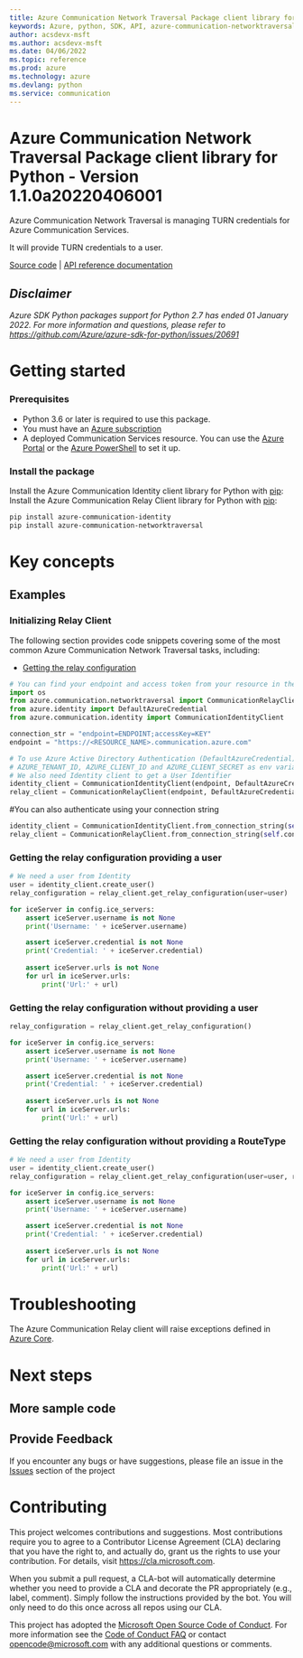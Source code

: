 ```yaml
---
title: Azure Communication Network Traversal Package client library for Python
keywords: Azure, python, SDK, API, azure-communication-networktraversal, communication
author: acsdevx-msft
ms.author: acsdevx-msft
ms.date: 04/06/2022
ms.topic: reference
ms.prod: azure
ms.technology: azure
ms.devlang: python
ms.service: communication
---
```

# Azure Communication Network Traversal Package client library for Python - Version 1.1.0a20220406001 


Azure Communication Network Traversal is managing TURN credentials for Azure Communication Services.

It will provide TURN credentials to a user.

[Source code](https://github.com/Azure/azure-sdk-for-python/blob/master/sdk/communication) | [API reference documentation](https://github.com/Azure/azure-sdk-for-python/blob/master/sdk/communication)

## _Disclaimer_

_Azure SDK Python packages support for Python 2.7 has ended 01 January 2022. For more information and questions, please refer to https://github.com/Azure/azure-sdk-for-python/issues/20691_

# Getting started

### Prerequisites

- Python 3.6 or later is required to use this package.
- You must have an [Azure subscription](https://azure.microsoft.com/free/)
- A deployed Communication Services resource. You can use the [Azure Portal](https://docs.microsoft.com/azure/communication-services/quickstarts/create-communication-resource?tabs=windows&pivots=platform-azp) or the [Azure PowerShell](https://docs.microsoft.com/powershell/module/az.communication/new-azcommunicationservice) to set it up.

### Install the package

Install the Azure Communication Identity client library for Python with [pip](https://pypi.org/project/pip/):
Install the Azure Communication Relay Client library for Python with [pip](https://pypi.org/project/pip/):

```bash
pip install azure-communication-identity
pip install azure-communication-networktraversal
```

# Key concepts

## Examples

### Initializing Relay Client

The following section provides code snippets covering some of the most common Azure Communication Network Traversal tasks, including:

- [Getting the relay configuration](#getting-the-relay-configuration)

```python
# You can find your endpoint and access token from your resource in the Azure Portal
import os
from azure.communication.networktraversal import CommunicationRelayClient
from azure.identity import DefaultAzureCredential
from azure.communication.identity import CommunicationIdentityClient

connection_str = "endpoint=ENDPOINT;accessKey=KEY"
endpoint = "https://<RESOURCE_NAME>.communication.azure.com"

# To use Azure Active Directory Authentication (DefaultAzureCredential) make sure to have
# AZURE_TENANT_ID, AZURE_CLIENT_ID and AZURE_CLIENT_SECRET as env variables.
# We also need Identity client to get a User Identifier
identity_client = CommunicationIdentityClient(endpoint, DefaultAzureCredential())
relay_client = CommunicationRelayClient(endpoint, DefaultAzureCredential())
```

#You can also authenticate using your connection string

```python
identity_client = CommunicationIdentityClient.from_connection_string(self.connection_string)
relay_client = CommunicationRelayClient.from_connection_string(self.connection_string)
```

### Getting the relay configuration providing a user

```python
# We need a user from Identity
user = identity_client.create_user()
relay_configuration = relay_client.get_relay_configuration(user=user)

for iceServer in config.ice_servers:
    assert iceServer.username is not None
    print('Username: ' + iceServer.username)

    assert iceServer.credential is not None
    print('Credential: ' + iceServer.credential)
    
    assert iceServer.urls is not None
    for url in iceServer.urls:
        print('Url:' + url)
```

### Getting the relay configuration without providing a user

```python
relay_configuration = relay_client.get_relay_configuration()

for iceServer in config.ice_servers:
    assert iceServer.username is not None
    print('Username: ' + iceServer.username)

    assert iceServer.credential is not None
    print('Credential: ' + iceServer.credential)
    
    assert iceServer.urls is not None
    for url in iceServer.urls:
        print('Url:' + url)
```

### Getting the relay configuration without providing a RouteType

```python
# We need a user from Identity
user = identity_client.create_user()
relay_configuration = relay_client.get_relay_configuration(user=user, route_type=RouteType.NEAREST)

for iceServer in config.ice_servers:
    assert iceServer.username is not None
    print('Username: ' + iceServer.username)

    assert iceServer.credential is not None
    print('Credential: ' + iceServer.credential)
    
    assert iceServer.urls is not None
    for url in iceServer.urls:
        print('Url:' + url)
```

# Troubleshooting

The Azure Communication Relay client will raise exceptions defined in [Azure Core][azure_core].

# Next steps

## More sample code

## Provide Feedback

If you encounter any bugs or have suggestions, please file an issue in the [Issues](https://github.com/Azure/azure-sdk-for-python/issues) section of the project

# Contributing

This project welcomes contributions and suggestions.  Most contributions require you to agree to a
Contributor License Agreement (CLA) declaring that you have the right to, and actually do, grant us the rights to use your contribution. For details, visit https://cla.microsoft.com.

When you submit a pull request, a CLA-bot will automatically determine whether you need to provide a CLA and decorate the
PR appropriately (e.g., label, comment). Simply follow the instructions provided by the bot. You will only need to do this once across all repos using our CLA.

This project has adopted the [Microsoft Open Source Code of Conduct](https://opensource.microsoft.com/codeofconduct/).
For more information see the [Code of Conduct FAQ](https://opensource.microsoft.com/codeofconduct/faq/) or contact [opencode@microsoft.com](mailto:opencode@microsoft.com) with any additional questions or comments.

<!-- LINKS -->
[azure_core]: https://github.com/Azure/azure-sdk-for-python/blob/master/sdk/core/azure-core/README.md

